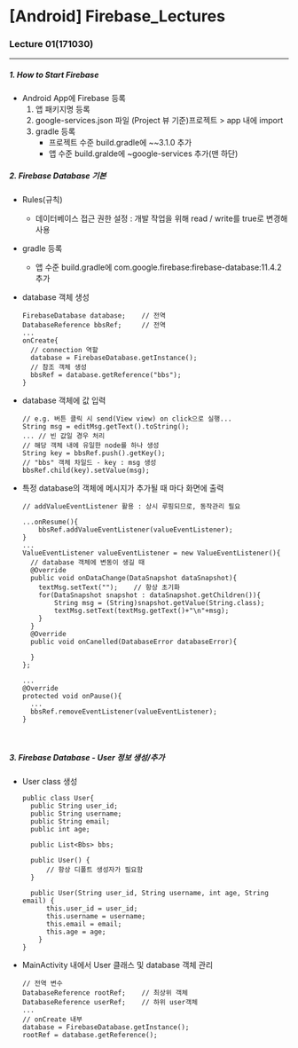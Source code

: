# [Android] Firebase_Lectures
### Lecture 01(171030)
- - -

##### 1. How to Start Firebase
  * Android App에 Firebase 등록
    1. 앱 패키지명 등록
    2. google-services.json 파일 (Project 뷰 기준)프로젝트 > app 내에 import
    3. gradle 등록
        - 프로젝트 수준 build.gradle에 ~~3.1.0 추가
        - 앱 수준 build.gralde에 ~google-services 추가(맨 하단)

##### 2. Firebase Database 기본

  * Rules(규칙)
    - 데이터베이스 접근 권한 설정  : 개발 작업을 위해 read / write를 true로 변경해 사용

  * gradle 등록
    - 앱 수준 build.gradle에 com.google.firebase:firebase-database:11.4.2 추가

  * database 객체 생성
    ```
    FirebaseDatabase database;    // 전역
    DatabaseReference bbsRef;     // 전역
    ...
    onCreate{
      // connection 역할
      database = FirebaseDatabase.getInstance();
      // 참조 객체 생성
      bbsRef = database.getReference("bbs");
    }
    ```

  * database 객체에 값 입력
    ```
    // e.g. 버튼 클릭 시 send(View view) on click으로 실행...
    String msg = editMsg.getText().toString();
    ... // 빈 값일 경우 처리
    // 해당 객체 내에 유일한 node를 하나 생성
    String key = bbsRef.push().getKey();
    // "bbs" 객체 차일드 - key : msg 생성
    bbsRef.child(key).setValue(msg);
    ```
  * 특정 database의 객체에 메시지가 추가될 때 마다 화면에 출력
    ```
    // addValueEventListener 활용 : 상시 루핑되므로, 동작관리 필요

    ...onResume(){
        bbsRef.addValueEventListener(valueEventListener);
    }
    ...
    ValueEventListener valueEventListener = new ValueEventListener(){
      // database 객체에 변동이 생길 때
      @Override
      public void onDataChange(DataSnapshot dataSnapshot){
        textMsg.setText("");    // 항상 초기화
        for(DataSnapshot snapshot : dataSnapshot.getChildren()){
            String msg = (String)snapshot.getValue(String.class);
            textMsg.setText(textMsg.getText()+"\n"+msg);
        }
      }
      @Override
      public void onCanelled(DatabaseError databaseError){

      }
    };

    ...
    @Override
    protected void onPause(){
      ...
      bbsRef.removeEventListener(valueEventListener);
    }
    ```

    <br>

##### 3. Firebase Database - User 정보 생성/추가
  * User class 생성
    ```
    public class User{
      public String user_id;
      public String username;
      public String email;
      public int age;

      public List<Bbs> bbs;

      public User() {
          // 항상 디폴트 생성자가 필요함
      }

      public User(String user_id, String username, int age, String email) {
          this.user_id = user_id;
          this.username = username;
          this.email = email;
          this.age = age;
        }
    }
    ```

  * MainActivity 내에서 User 클래스 및 database 객체 관리
    ```
    // 전역 변수
    DatabaseReference rootRef;    // 최상위 객체
    DatabaseReference userRef;    // 하위 user객체
    ...
    // onCreate 내부
    database = FirebaseDatabase.getInstance();
    rootRef = database.getReference();

    ```
